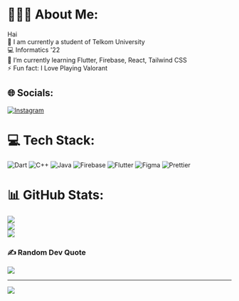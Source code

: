 # 👨🏻‍🎓 About Me:
Hai<br>🔭 I am currently a student of Telkom University<br>💻 Informatics '22<br>🤝 I’m currently learning Flutter, Firebase, React, Tailwind CSS <br>⚡ Fun fact: I Love Playing Valorant


## 🌐 Socials:
[![Instagram](https://img.shields.io/badge/Instagram-%23E4405F.svg?logo=Instagram&logoColor=white)](https://instagram.com/monism1.7) 

# 💻 Tech Stack:
![Dart](https://img.shields.io/badge/dart-%230175C2.svg?style=for-the-badge&logo=dart&logoColor=white) ![C++](https://img.shields.io/badge/c++-%2300599C.svg?style=for-the-badge&logo=c%2B%2B&logoColor=white) ![Java](https://img.shields.io/badge/java-%23ED8B00.svg?style=for-the-badge&logo=openjdk&logoColor=white) ![Firebase](https://img.shields.io/badge/firebase-%23039BE5.svg?style=for-the-badge&logo=firebase) ![Flutter](https://img.shields.io/badge/Flutter-%2302569B.svg?style=for-the-badge&logo=Flutter&logoColor=white) ![Figma](https://img.shields.io/badge/figma-%23F24E1E.svg?style=for-the-badge&logo=figma&logoColor=white) ![Prettier](https://img.shields.io/badge/prettier-%23F7B93E.svg?style=for-the-badge&logo=prettier&logoColor=black)
# 📊 GitHub Stats:
![](https://github-readme-stats.vercel.app/api?username=Simon1705&theme=dark&hide_border=false&include_all_commits=false&count_private=true)<br/>
![](https://github-readme-streak-stats.herokuapp.com/?user=Simon1705&theme=dark&hide_border=false)<br/>
![](https://github-readme-stats.vercel.app/api/top-langs/?username=Simon1705&theme=dark&hide_border=false&include_all_commits=false&count_private=true&layout=compact)

### ✍️ Random Dev Quote
![](https://quotes-github-readme.vercel.app/api?type=horizontal&theme=dark)

---
[![](https://visitcount.itsvg.in/api?id=Simon1705&icon=0&color=0)](https://visitcount.itsvg.in)

<!-- Proudly created with GPRM ( https://gprm.itsvg.in ) -->
